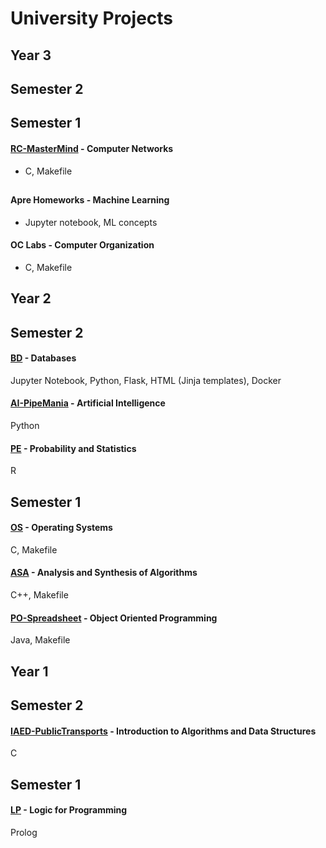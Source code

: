 # University Projects

## Year 3

## Semester 2

## Semester 1
#### [RC-MasterMind](https://github.com/VascoConceicao/RC-MasterMind) - Computer Networks
- C, Makefile
##
#### Apre Homeworks - Machine Learning
- Jupyter notebook, ML concepts
#### OC Labs - Computer Organization
- C, Makefile

## Year 2
## Semester 2
#### [BD](https://github.com/VascoConceicao/BD) - Databases
Jupyter Notebook, Python, Flask, HTML (Jinja templates), Docker
#### [AI-PipeMania](https://github.com/VascoConceicao/AI-PipeMania) - Artificial Intelligence
Python
#### [PE](https://github.com/VascoConceicao/PE) - Probability and Statistics
R

## Semester 1
#### [OS](https://github.com/VascoConceicao/OS) - Operating Systems
C, Makefile
#### [ASA](https://github.com/VascoConceicao/ASA) - Analysis and Synthesis of Algorithms
C++, Makefile
#### [PO-Spreadsheet](https://github.com/VascoConceicao/PO-Spreadsheet) - Object Oriented Programming
Java, Makefile

## Year 1
## Semester 2
#### [IAED-PublicTransports](https://github.com/VascoConceicao/IAED-PublicTransports) - Introduction to Algorithms and Data Structures
C
## Semester 1
#### [LP](https://github.com/VascoConceicao/LP) - Logic for Programming
Prolog



